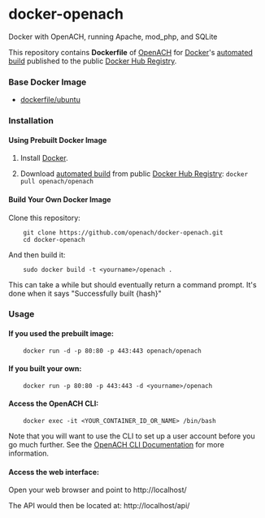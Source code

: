 # docker-openach
Docker with OpenACH, running Apache, mod_php, and SQLite

This repository contains **Dockerfile** of [OpenACH](http://openach.com/) for [Docker](https://www.docker.com/)'s [automated build](https://registry.hub.docker.com/u/openach/openach/) published to the public [Docker Hub Registry](https://registry.hub.docker.com/).

### Base Docker Image

* [dockerfile/ubuntu](http://dockerfile.github.io/#/ubuntu)


### Installation


#### Using Prebuilt Docker Image 

1. Install [Docker](https://www.docker.com/).

2. Download [automated build](https://registry.hub.docker.com/u/openach/openach/) from public [Docker Hub Registry](https://registry.hub.docker.com/): `docker pull openach/openach`


#### Build Your Own Docker Image
Clone this repository:
```
    git clone https://github.com/openach/docker-openach.git
    cd docker-openach
```
And then build it:
```
    sudo docker build -t <yourname>/openach .
```

This can take a while but should eventually return a command prompt. It's done when it says "Successfully built {hash}"


### Usage
#### If you used the prebuilt image:
```
    docker run -d -p 80:80 -p 443:443 openach/openach
```
#### If you built your own:
```
    docker run -p 80:80 -p 443:443 -d <yourname>/openach
```
#### Access the OpenACH CLI:
```
    docker exec -it <YOUR_CONTAINER_ID_OR_NAME> /bin/bash
```
Note that you will want to use the CLI to set up a user account before you go much further.  See the [OpenACH CLI Documentation](http://openach.com/books/openach-cli-documentation/openach-cli-documentation) for more information.

#### Access the web interface:
Open your web browser and point to http://localhost/

The API would then be located at: http://localhost/api/
